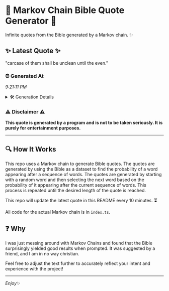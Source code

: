 # 📖 Markov Chain Bible Quote Generator 📖

Infinite quotes from the Bible generated by a Markov chain. ✨

## ✨ Latest Quote ✨
"carcase of them shall be unclean until the even."

### ⏰ Generated At
*9:21:11 PM*

<details>
    <summary>🛠️ Generation Details</summary>
    <p>
        <strong>🌱 Seed:</strong> carcase<br>
        <strong>🔄 Iterations:</strong> 8<br>
        <strong>📜 Context History:</strong><br>[ carcase ]: of<br>[ carcase, of ]: them<br>[ carcase, of, them ]: shall<br>[ carcase, of, them, shall ]: be<br>[ carcase, of, them, shall, be ]: unclean<br>[ carcase, of, them, shall, be, unclean ]: until<br>[ of, them, shall, be, unclean, until ]: the<br>[ them, shall, be, unclean, until, the ]: even.<br>
    </p>
</details>

### ⚠️ Disclaimer ⚠️
**This quote is generated by a program and is not to be taken seriously. It is purely for entertainment purposes.**

---

## 🔍 How It Works

This repo uses a Markov chain to generate Bible quotes. The quotes are generated by using the Bible as a dataset to find the probability of a word appearing after a sequence of words. The quotes are generated by starting with a random word and then selecting the next word based on the probability of it appearing after the current sequence of words. This process is repeated until the desired length of the quote is reached.

This repo will update the latest quote in this README every 10 minutes. ⏳

All code for the actual Markov chain is in `index.ts`.

## ❓ Why

I was just messing around with Markov Chains and found that the Bible surprisingly yielded good results when prompted. 
It was suggested by a friend, and I am in no way christian.

Feel free to adjust the text further to accurately reflect your intent and experience with the project!

---

*Enjoy*✨
